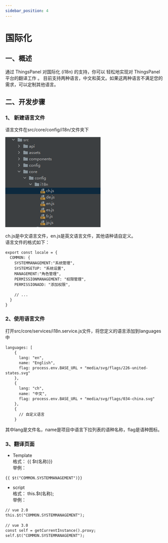 ```yaml
---
sidebar_position: 4
---
```


# 国际化

## 一、概述
通过 ThingsPanel 对国际化 (i18n) 的支持，你可以 轻松地实现对 ThingsPanel 平台的翻译工作 。
目前支持两种语言，中文和英文。如果这两种语言不满足您的需求，可以定制其他语言。


## 二、开发步骤

### 1、 新建语言文件
语言文件在src/core/config/i18n/文件夹下

![img.png](images/lang_2_1_1.png)

ch.js是中文语言文件，en.js是英文语言文件，其他语种请自定义。  
语言文件的格式如下：
```aidl
export const locale = {
  COMMON: {
    SYSTEMMANAGEMENT:"系统管理",
    SYSTEMSETUP: "系统设置",
    MANAGEMENT:"角色管理",
    PERMISSIONMANAGEMENT: "权限管理",
    PERMISSIONADD: "添加权限",
    
    // ...
  }
}
```
### 2、使用语言文件
打开src/core/services/i18n.service.js文件，将您定义的语言添加到languages中
```aidl
languages: [
    {
      lang: "en",
      name: "English",
      flag: process.env.BASE_URL + "media/svg/flags/226-united-states.svg"
    },
    {
      lang: "ch",
      name: "中文",
      flag: process.env.BASE_URL + "media/svg/flags/034-china.svg"
    },
    {
      // 自定义语言
    }
```
其中lang是文件名，name是项目中语言下拉列表的语种名称，flag是语种图标。

### 3、翻译页面
- Template  
  格式： {{ $t(名称)}}  
  举例：
```aidl
{{ $t("COMMON.SYSTEMMANAGEMENT")}}
```
  

- script  
  格式： this.$t(名称);  
  举例：
```aidl
// vue 2.0
this.$t("COMMON.SYSTEMMANAGEMENT");

// vue 3.0
const self = getCurrentInstance().proxy;
self.$t("COMMON.SYSTEMMANAGEMENT");
```
